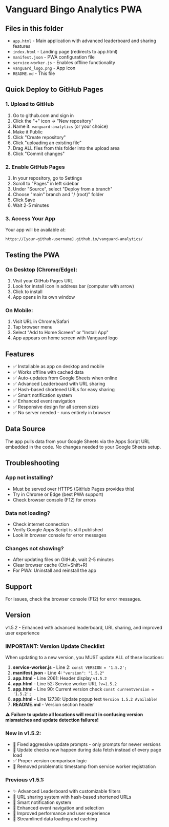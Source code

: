 # Vanguard Bingo Analytics PWA

## Files in this folder
- `app.html` - Main application with advanced leaderboard and sharing features
- `index.html` - Landing page (redirects to app.html)
- `manifest.json` - PWA configuration file
- `service-worker.js` - Enables offline functionality
- `vanguard_logo.png` - App icon
- `README.md` - This file

## Quick Deploy to GitHub Pages

### 1. Upload to GitHub
1. Go to github.com and sign in
2. Click the "+" icon → "New repository"
3. Name it: `vanguard-analytics` (or your choice)
4. Make it Public
5. Click "Create repository"
6. Click "uploading an existing file"
7. Drag ALL files from this folder into the upload area
8. Click "Commit changes"

### 2. Enable GitHub Pages
1. In your repository, go to Settings
2. Scroll to "Pages" in left sidebar
3. Under "Source", select "Deploy from a branch"
4. Choose "main" branch and "/ (root)" folder
5. Click Save
6. Wait 2-5 minutes

### 3. Access Your App
Your app will be available at:
```
https://[your-github-username].github.io/vanguard-analytics/
```

## Testing the PWA

### On Desktop (Chrome/Edge):
1. Visit your GitHub Pages URL
2. Look for install icon in address bar (computer with arrow)
3. Click to install
4. App opens in its own window

### On Mobile:
1. Visit URL in Chrome/Safari
2. Tap browser menu
3. Select "Add to Home Screen" or "Install App"
4. App appears on home screen with Vanguard logo

## Features
- ✅ Installable as app on desktop and mobile
- ✅ Works offline with cached data
- ✅ Auto-updates from Google Sheets when online
- ✅ Advanced Leaderboard with URL sharing
- ✅ Hash-based shortened URLs for easy sharing
- ✅ Smart notification system
- ✅ Enhanced event navigation
- ✅ Responsive design for all screen sizes
- ✅ No server needed - runs entirely in browser

## Data Source
The app pulls data from your Google Sheets via the Apps Script URL embedded in the code. No changes needed to your Google Sheets setup.

## Troubleshooting

### App not installing?
- Must be served over HTTPS (GitHub Pages provides this)
- Try in Chrome or Edge (best PWA support)
- Check browser console (F12) for errors

### Data not loading?
- Check internet connection
- Verify Google Apps Script is still published
- Look in browser console for error messages

### Changes not showing?
- After updating files on GitHub, wait 2-5 minutes
- Clear browser cache (Ctrl+Shift+R)
- For PWA: Uninstall and reinstall the app

## Support
For issues, check the browser console (F12) for error messages.

## Version
v1.5.2 - Enhanced with advanced leaderboard, URL sharing, and improved user experience

### IMPORTANT: Version Update Checklist
When updating to a new version, you MUST update ALL of these locations:
1. **service-worker.js** - Line 2: `const VERSION = '1.5.2';`
2. **manifest.json** - Line 4: `"version": "1.5.2"`
3. **app.html** - Line 2061: Header display `v1.5.2`
4. **app.html** - Line 52: Service worker URL `?v=1.5.2`
5. **app.html** - Line 90: Current version check `const currentVersion = '1.5.2';`
6. **app.html** - Line 12738: Update popup text `Version 1.5.2 Available!`
7. **README.md** - Version section header

⚠️ **Failure to update all locations will result in confusing version mismatches and update detection failures!**

### New in v1.5.2:
- 🔧 Fixed aggressive update prompts - only prompts for newer versions
- 🔄 Update checks now happen during data fetch instead of every page load
- ✅ Proper version comparison logic
- 🚀 Removed problematic timestamp from service worker registration

### Previous v1.5.1:
- ✨ Advanced Leaderboard with customizable filters
- 🔗 URL sharing system with hash-based shortened URLs
- 📱 Smart notification system
- 🎯 Enhanced event navigation and selection
- 🚀 Improved performance and user experience
- 🔄 Streamlined data loading and caching